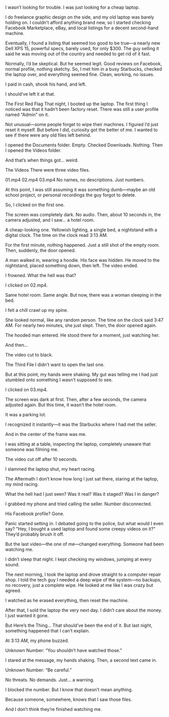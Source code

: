 I wasn’t looking for trouble. I was just looking for a cheap laptop.

I do freelance graphic design on the side, and my old laptop was barely holding on. I couldn’t afford anything brand new, so I started checking Facebook Marketplace, eBay, and local listings for a decent second-hand machine.

Eventually, I found a listing that seemed too good to be true—a nearly new Dell XPS 15, powerful specs, barely used, for only $300. The guy selling it said he was moving out of the country and needed to get rid of it fast.

Normally, I’d be skeptical. But he seemed legit. Good reviews on Facebook, normal profile, nothing sketchy. So, I met him in a busy Starbucks, checked the laptop over, and everything seemed fine. Clean, working, no issues.

I paid in cash, shook his hand, and left.

I should’ve left it at that.

The First Red Flag
That night, I booted up the laptop. The first thing I noticed was that it hadn’t been factory reset. There was still a user profile named “Admin” on it.

Not unusual—some people forget to wipe their machines. I figured I’d just reset it myself. But before I did, curiosity got the better of me. I wanted to see if there were any old files left behind.

I opened the Documents folder. Empty.
Checked Downloads. Nothing.
Then I opened the Videos folder.

And that’s when things got… weird.

The Videos
There were three video files.

01.mp4
02.mp4
03.mp4
No names, no descriptions. Just numbers.

At this point, I was still assuming it was something dumb—maybe an old school project, or personal recordings the guy forgot to delete.

So, I clicked on the first one.

The screen was completely dark. No audio. Then, about 10 seconds in, the camera adjusted, and I saw… a hotel room.

A cheap-looking one. Yellowish lighting, a single bed, a nightstand with a digital clock. The time on the clock read 3:13 AM.

For the first minute, nothing happened. Just a still shot of the empty room. Then, suddenly, the door opened.

A man walked in, wearing a hoodie. His face was hidden. He moved to the nightstand, placed something down, then left. The video ended.

I frowned. What the hell was that?

I clicked on 02.mp4.

Same hotel room. Same angle. But now, there was a woman sleeping in the bed.

I felt a chill crawl up my spine.

She looked normal, like any random person. The time on the clock said 3:47 AM. For nearly two minutes, she just slept. Then, the door opened again.

The hooded man entered. He stood there for a moment, just watching her.

And then…

The video cut to black.

The Third File
I didn’t want to open the last one.

But at this point, my hands were shaking. My gut was telling me I had just stumbled onto something I wasn’t supposed to see.

I clicked on 03.mp4.

The screen was dark at first. Then, after a few seconds, the camera adjusted again. But this time, it wasn’t the hotel room.

It was a parking lot.

I recognized it instantly—it was the Starbucks where I had met the seller.

And in the center of the frame was me.

I was sitting at a table, inspecting the laptop, completely unaware that someone was filming me.

The video cut off after 10 seconds.

I slammed the laptop shut, my heart racing.

The Aftermath
I don’t know how long I just sat there, staring at the laptop, my mind racing.

What the hell had I just seen? Was it real? Was it staged? Was I in danger?

I grabbed my phone and tried calling the seller. Number disconnected.

His Facebook profile? Gone.

Panic started setting in. I debated going to the police, but what would I even say? "Hey, I bought a used laptop and found some creepy videos on it?" They’d probably brush it off.

But the last video—the one of me—changed everything. Someone had been watching me.

I didn’t sleep that night. I kept checking my windows, jumping at every sound.

The next morning, I took the laptop and drove straight to a computer repair shop. I told the tech guy I needed a deep wipe of the system—no backups, no recovery, just a complete wipe. He looked at me like I was crazy but agreed.

I watched as he erased everything, then reset the machine.

After that, I sold the laptop the very next day. I didn’t care about the money. I just wanted it gone.

But Here’s the Thing…
That should’ve been the end of it. But last night, something happened that I can’t explain.

At 3:13 AM, my phone buzzed.

Unknown Number: “You shouldn’t have watched those.”

I stared at the message, my hands shaking. Then, a second text came in.

Unknown Number: “Be careful.”

No threats. No demands. Just… a warning.

I blocked the number. But I know that doesn’t mean anything.

Because someone, somewhere, knows that I saw those files.

And I don’t think they’re finished watching me.